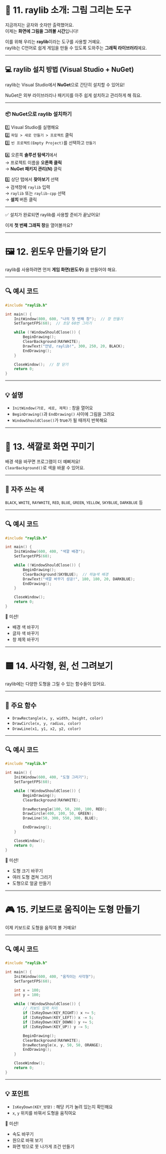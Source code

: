 # 🎨 11. raylib 소개: 그림 그리는 도구

지금까지는 글자와 숫자만 출력했어요.  
이제는 **화면에 그림을 그려볼 시간**입니다!

이를 위해 우리는 **raylib**이라는 도구를 사용할 거예요.  
raylib는 C언어로 쉽게 게임을 만들 수 있도록 도와주는 **그래픽 라이브러리**예요.

---

## 💻 raylib 설치 방법 (Visual Studio + NuGet)

raylib는 Visual Studio에서 **NuGet**으로 간단히 설치할 수 있어요!

NuGet은 외부 라이브러리나 패키지를 아주 쉽게 설치하고 관리하게 해 줘요.

---

### 📦 NuGet으로 raylib 설치하기

1️⃣ Visual Studio를 실행해요  
2️⃣ `파일 > 새로 만들기 > 프로젝트` 클릭  
3️⃣ `빈 프로젝트(Empty Project)`를 선택하고 `만들기`

4️⃣ 오른쪽 **솔루션 탐색기**에서  
→ 프로젝트 이름을 **오른쪽 클릭**  
→ **NuGet 패키지 관리(N)** 클릭

5️⃣ 상단 탭에서 **찾아보기** 선택  
→ 검색창에 `raylib` 입력  
→ `raylib` 또는 `raylib-cpp` 선택  
→ **설치** 버튼 클릭

---

✅ 설치가 완료되면 raylib를 사용할 준비가 끝났어요!

이제 **첫 번째 그래픽 창**을 열어볼까요?

---

# 🖼️ 12. 윈도우 만들기와 닫기

raylib를 사용하려면 먼저 **게임 화면(윈도우)** 을 만들어야 해요.

---

## 🔍 예시 코드

```c
#include "raylib.h"

int main() {
    InitWindow(800, 600, "나의 첫 번째 창");  // 창 만들기
    SetTargetFPS(60);  // 초당 60번 그리기

    while (!WindowShouldClose()) {
        BeginDrawing();
        ClearBackground(RAYWHITE);
        DrawText("안녕, raylib!", 300, 250, 20, BLACK);
        EndDrawing();
    }

    CloseWindow();  // 창 닫기
    return 0;
}
```

---

## 💡 설명

- `InitWindow(가로, 세로, 제목)` : 창을 열어요  
- `BeginDrawing()`과 `EndDrawing()` 사이에 그림을 그려요  
- `WindowShouldClose()`가 true가 될 때까지 반복해요

---

# 🎨 13. 색깔로 화면 꾸미기

배경 색을 바꾸면 프로그램이 더 예뻐져요!  
`ClearBackground()`로 색을 바꿀 수 있어요.

---

## 📌 자주 쓰는 색

`BLACK`, `WHITE`, `RAYWHITE`, `RED`, `BLUE`, `GREEN`, `YELLOW`, `SKYBLUE`, `DARKBLUE` 등

---

## 🔍 예시 코드

```c
#include "raylib.h"

int main() {
    InitWindow(600, 400, "색깔 배경");
    SetTargetFPS(60);

    while (!WindowShouldClose()) {
        BeginDrawing();
        ClearBackground(SKYBLUE);  // 하늘색 배경
        DrawText("색깔 바꾸기 성공!", 180, 180, 20, DARKBLUE);
        EndDrawing();
    }

    CloseWindow();
    return 0;
}
```

🎯 미션!
- 배경 색 바꾸기  
- 글자 색 바꾸기  
- 창 제목 바꾸기

---

# 🟦 14. 사각형, 원, 선 그려보기

raylib에는 다양한 도형을 그릴 수 있는 함수들이 있어요.

---

## 📌 주요 함수

- `DrawRectangle(x, y, width, height, color)`
- `DrawCircle(x, y, radius, color)`
- `DrawLine(x1, y1, x2, y2, color)`

---

## 🔍 예시 코드

```c
#include "raylib.h"

int main() {
    InitWindow(600, 400, "도형 그리기");
    SetTargetFPS(60);

    while (!WindowShouldClose()) {
        BeginDrawing();
        ClearBackground(RAYWHITE);

        DrawRectangle(100, 50, 200, 100, RED);
        DrawCircle(400, 100, 50, GREEN);
        DrawLine(50, 300, 550, 300, BLUE);

        EndDrawing();
    }

    CloseWindow();
    return 0;
}
```

🎯 미션!
- 도형 크기 바꾸기  
- 여러 도형 겹쳐 그리기  
- 도형으로 얼굴 만들기

---

# 🎮 15. 키보드로 움직이는 도형 만들기

이제 키보드로 도형을 움직여 볼 거예요!

---

## 🔍 예시 코드

```c
#include "raylib.h"

int main() {
    InitWindow(600, 400, "움직이는 사각형");
    SetTargetFPS(60);

    int x = 100;
    int y = 100;

    while (!WindowShouldClose()) {
        // 키보드 입력 처리
        if (IsKeyDown(KEY_RIGHT)) x += 5;
        if (IsKeyDown(KEY_LEFT)) x -= 5;
        if (IsKeyDown(KEY_DOWN)) y += 5;
        if (IsKeyDown(KEY_UP)) y -= 5;

        BeginDrawing();
        ClearBackground(RAYWHITE);
        DrawRectangle(x, y, 50, 50, ORANGE);
        EndDrawing();
    }

    CloseWindow();
    return 0;
}
```

---

## 💡 포인트

- `IsKeyDown(KEY_방향)` : 해당 키가 눌려 있는지 확인해요  
- `x`, `y` 위치를 바꿔서 도형을 움직여요

🎯 미션!
- 속도 바꾸기  
- 원으로 바꿔 보기  
- 화면 밖으로 못 나가게 조건 만들기
```
